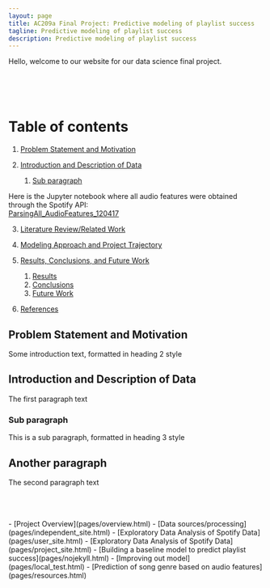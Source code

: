 ```yaml
---
layout: page
title: AC209a Final Project: Predictive modeling of playlist success
tagline: Predictive modeling of playlist success
description: Predictive modeling of playlist success
---
```



Hello, welcome to our website for our data science final project.


<br>
<br>
<br>

# Table of contents
1. [Problem Statement and Motivation](#Problem_Statement)

2. [Introduction and Description of Data](#introduction)
    1. [Sub paragraph](#subparagraph1)


Here is the Jupyter notebook where all audio features were obtained through the Spotify API: <br>
[ParsingAll_AudioFeatures_120417](pages/ParsingAll_AudioFeatures_120417.html)

3. [Literature Review/Related Work](#paragraph2)

4. [Modeling Approach and Project Trajectory](#paragraph2)

5. [Results, Conclusions, and Future Work](#paragraph2)
    1. [Results](#subparagraph1)
    1. [Conclusions](#subparagraph1)
    1. [Future Work](#subparagraph1)

6. [References](#paragraph2)


## Problem Statement and Motivation <a name="Problem_Statement"></a>
Some introduction text, formatted in heading 2 style

## Introduction and Description of Data <a name="paragraph1"></a>
The first paragraph text



### Sub paragraph <a name="subparagraph1"></a>
This is a sub paragraph, formatted in heading 3 style




## Another paragraph <a name="paragraph2"></a>
The second paragraph text



<br>
<br>
<br>
- [Project Overview](pages/overview.html)
- [Data sources/processing](pages/independent_site.html)
- [Exploratory Data Analysis of Spotify Data](pages/user_site.html)
- [Exploratory Data Analysis of Spotify Data](pages/project_site.html)
- [Building a baseline model to predict playlist success](pages/nojekyll.html)
- [Improving out model](pages/local_test.html)
- [Prediction of song genre based on audio features](pages/resources.html)

















